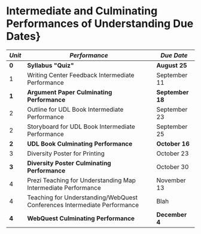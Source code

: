 # Intermediate and Culminating Performances of Understanding Due Dates}

| *Unit* | *Performance* | *Due Date* |
|--------|---------------|------------|
| **0** | **Syllabus "Quiz"** | **August 25** |
| 1 | Writing Center Feedback Intermediate Performance | September 11 |
| **1** | **Argument Paper Culminating Performance** | **September 18** |
| 2 | Outline for UDL Book Intermediate Performance | September 23 |
| 2 | Storyboard for UDL Book Intermediate Performance | September 25 |
| **2** | **UDL Book Culminating Performance** | **October 16** |
| 3 | Diversity Poster for Printing | October 23 |
| **3** | **Diversity Poster Culminating Performance** | October 30 |
| 4 | Prezi Teaching for Understanding Map Intermediate Performance  | November 13 |
| 4 | Teaching for Understanding/WebQuest Conferences Intermediate Performance | Blah |
| **4** | **WebQuest Culminating Performance** | **December 4** |
